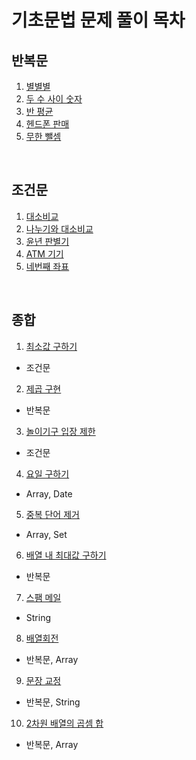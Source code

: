 # 기초문법 문제 풀이 목차


## 반복문

1. [별별별](01-iterate_01_.js)
2. [두 수 사이 숫자](01-iterate_02_.js)
3. [반 평균](01-iterate_03_.js)
4. [헨드폰 판매](01-iterate_04_.js)
5. [무한 뺄셈](01-iterate_05_.js)

<br>

## 조건문

1. [대소비교](02-conditional_01_.js)
2. [나누기와 대소비교](02-conditional_02_.js)
3. [윤년 판별기](02-conditional_03_.js)
4. [ATM 기기](02-conditional_04_.js)
5. [네번째 좌표](02-conditional_05_.js)

<br>

## 종합

1. [최소값 구하기](03-comprehensive_01_.js)
  - 조건문
2. [제곱 구현](03-comprehensive_02_.js)
  - 반복문
3. [놀이기구 입장 제한](03-comprehensive_03_.js)
  - 조건문
4. [요일 구하기](03-comprehensive_04_.js)
  - Array, Date
5. [중복 단어 제거](03-comprehensive_05_.js)
  - Array, Set
6. [배열 내 최대값 구하기](03-comprehensive_06_.js)
  - 반복문
7. [스팸 메일](03-comprehensive_07_.js)
  - String
8. [배열회전](03-comprehensive_08_.js)
  - 반복문, Array
9. [문장 교정](03-comprehensive_09_.js)
  - 반복문, String
10. [2차원 배열의 곱셈 합](03-comprehensive_10_.js)
  - 반복문, Array

<br>